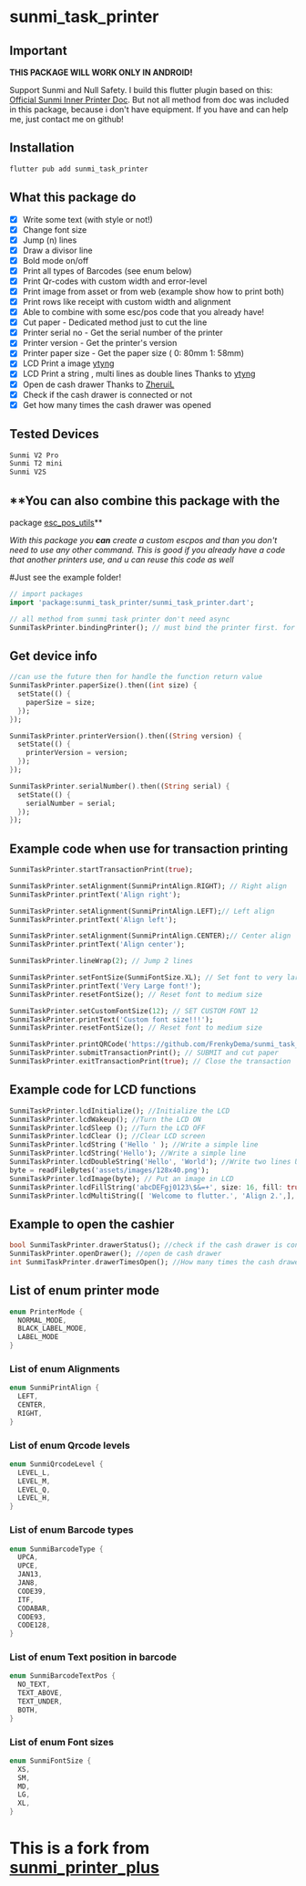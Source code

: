 # sunmi_task_printer

## Important

**THIS PACKAGE WILL WORK ONLY IN ANDROID!**

Support Sunmi and Null Safety.
I build this flutter plugin based on this:
[Official Sunmi Inner Printer Doc](https://file.cdn.sunmi.com/SUNMIDOCS/%E5%95%86%E7%B1%B3%E5%86%85%E7%BD%AE%E6%89%93%E5%8D%B0%E6%9C%BA%E5%BC%80%E5%8F%91%E8%80%85%E6%96%87%E6%A1%A3EN-0224.pdf).
But not all method from doc was included in this package, because i don't have equipment. If you
have and can help me, just contact me on github!

## Installation

```bash
flutter pub add sunmi_task_printer
```

## What this package do

- [x] Write some text (with style or not!)
- [x] Change font size
- [x] Jump (n) lines
- [x] Draw a divisor line
- [x] Bold mode on/off
- [x] Print all types of Barcodes (see enum below)
- [x] Print Qr-codes with custom width and error-level
- [x] Print image from asset or from web (example show how to print both)
- [x] Print rows like receipt with custom width and alignment
- [x] Able to combine with some esc/pos code that you already have!
- [x] Cut paper - Dedicated method just to cut the line
- [x] Printer serial no - Get the serial number of the printer
- [x] Printer version - Get the printer's version
- [x] Printer paper size - Get the paper size ( 0: 80mm 1: 58mm)
- [x] LCD Print a image [ytyng](https://github.com/ytyng)
- [x] LCD Print a string , multi lines as double lines Thanks to [ytyng](https://github.com/ytyng)
- [x] Open de cash drawer Thanks to [ZheruiL](https://github.com/ZheruiL)
- [x] Check if the cash drawer is connected or not
- [x] Get how many times the cash drawer was opened

## Tested Devices

```bash
Sunmi V2 Pro
Sunmi T2 mini
Sunmi V2S
```

## \*\*You can also combine this package with the

package [esc_pos_utils](https://pub.dev/packages/esc_pos_utils)\*\*

_With this package you **can** create a custom escpos and than you don't need to use any other
command.
This is good if you already have a code that another printers use, and u can reuse this code as
well_

#Just see the example folder!

```dart
// import packages
import 'package:sunmi_task_printer/sunmi_task_printer.dart';

// all method from sunmi task printer don't need async
SunmiTaskPrinter.bindingPrinter(); // must bind the printer first. for more example.. pls refer to example tab.
```

## Get device info

```dart
//can use the future then for handle the function return value
SunmiTaskPrinter.paperSize().then((int size) {
  setState(() {
    paperSize = size;
  });
});

SunmiTaskPrinter.printerVersion().then((String version) {
  setState(() {
    printerVersion = version;
  });
});

SunmiTaskPrinter.serialNumber().then((String serial) {
  setState(() {
    serialNumber = serial;
  });
});
```

## Example code when use for transaction printing

```dart
SunmiTaskPrinter.startTransactionPrint(true);

SunmiTaskPrinter.setAlignment(SunmiPrintAlign.RIGHT); // Right align
SunmiTaskPrinter.printText('Align right');

SunmiTaskPrinter.setAlignment(SunmiPrintAlign.LEFT);// Left align
SunmiTaskPrinter.printText('Align left');

SunmiTaskPrinter.setAlignment(SunmiPrintAlign.CENTER);// Center align
SunmiTaskPrinter.printText('Align center');

SunmiTaskPrinter.lineWrap(2); // Jump 2 lines

SunmiTaskPrinter.setFontSize(SunmiFontSize.XL); // Set font to very large
SunmiTaskPrinter.printText('Very Large font!');
SunmiTaskPrinter.resetFontSize(); // Reset font to medium size

SunmiTaskPrinter.setCustomFontSize(12); // SET CUSTOM FONT 12
SunmiTaskPrinter.printText('Custom font size!!!');
SunmiTaskPrinter.resetFontSize(); // Reset font to medium size

SunmiTaskPrinter.printQRCode('https://github.com/FrenkyDema/sunmi_task_printer'); // PRINT A QRCODE
SunmiTaskPrinter.submitTransactionPrint(); // SUBMIT and cut paper
SunmiTaskPrinter.exitTransactionPrint(true); // Close the transaction
```

## Example code for LCD functions

```dart
SunmiTaskPrinter.lcdInitialize(); //Initialize the LCD
SunmiTaskPrinter.lcdWakeup(); //Turn the LCD ON
SunmiTaskPrinter.lcdSleep (); //Turn the LCD OFF
SunmiTaskPrinter.lcdClear (); //Clear LCD screen
SunmiTaskPrinter.lcdString ('Hello ' ); //Write a simple line
SunmiTaskPrinter.lcdString('Hello'); //Write a simple line
SunmiTaskPrinter.lcdDoubleString('Hello', 'World'); //Write two lines Unit8List
byte = readFileBytes('assets/images/128x40.png');
SunmiTaskPrinter.lcdImage(byte); // Put an image in LCD
SunmiTaskPrinter.lcdFillString('abcDEFgj0123\$&=+', size: 16, fill: true); // Print a string and fill with zeros until the size is reached
SunmiTaskPrinter.lcdMultiString([ 'Welcome to flutter.', 'Align 2.',], [ 1, 2, ] ); // Write multiple lines with alignment
```

## Example to open the cashier

```dart
bool SunmiTaskPrinter.drawerStatus(); //check if the cash drawer is connect or disconnect
SunmiTaskPrinter.openDrawer(); //open de cash drawer
int SunmiTaskPrinter.drawerTimesOpen(); //How many times the cash drawer was opened
```

## List of enum printer mode

```dart
enum PrinterMode {
  NORMAL_MODE,
  BLACK_LABEL_MODE,
  LABEL_MODE
}
```

### List of enum Alignments

```dart
enum SunmiPrintAlign {
  LEFT,
  CENTER,
  RIGHT,
}
```

### List of enum Qrcode levels

```dart
enum SunmiQrcodeLevel {
  LEVEL_L,
  LEVEL_M,
  LEVEL_Q,
  LEVEL_H,
}
```

### List of enum Barcode types

```dart
enum SunmiBarcodeType {
  UPCA,
  UPCE,
  JAN13,
  JAN8,
  CODE39,
  ITF,
  CODABAR,
  CODE93,
  CODE128,
}
```

### List of enum Text position in barcode

```dart
enum SunmiBarcodeTextPos {
  NO_TEXT,
  TEXT_ABOVE,
  TEXT_UNDER,
  BOTH,
}
```

### List of enum Font sizes

```dart
enum SunmiFontSize {
  XS,
  SM,
  MD,
  LG,
  XL,
}
```

# This is a fork from [sunmi_printer_plus](https://pub.dev/packages/sunmi_printer_plus)
